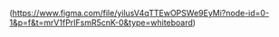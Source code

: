 (https://www.figma.com/file/yilusV4qTTEwOPSWe9EyMi?node-id=0-1&p=f&t=mrV1fPrIFsmR5cnK-0&type=whiteboard)
